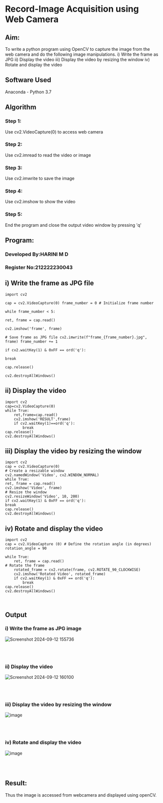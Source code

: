 # Record-Image Acquisition using Web Camera
## Aim:
 
To write a python program using OpenCV to capture the image from the web camera and do the following image manipulations.
i) Write the frame as JPG 
ii) Display the video 
iii) Display the video by resizing the window
iv) Rotate and display the video

## Software Used
Anaconda - Python 3.7
## Algorithm
### Step 1:
Use cv2.VideoCapture(0) to access web camera
<br>

### Step 2:
Use cv2.imread to read the video or image
<br>

### Step 3:
Use cv2.imwrite to save the image
<br>

### Step 4:
Use cv2.imshow to show the video
<br>

### Step 5:
End the program and close the output video window by pressing 'q'
<br>

## Program:

### Developed By:HARINI M D
### Register No:212222230043

## i) Write the frame as JPG file
```
import cv2

cap = cv2.VideoCapture(0) frame_number = 0 # Initialize frame number

while frame_number < 5:

ret, frame = cap.read()

cv2.imshow('frame', frame)

# Save frame as JPG file cv2.imwrite(f"frame_{frame_number}.jpg", frame) frame_number += 1

if cv2.waitKey(1) & 0xFF == ord('q'):

break

cap.release()

cv2.destroyAllWindows()         
```




## ii) Display the video
```
import cv2
cap=cv2.VideoCapture(0)
while True:
    ret,frame=cap.read()
    cv2.imshow('RESULT',frame)
    if cv2.waitKey(1)==ord('q'):
        break
cap.release()
cv2.destroyAllWindows()
```




## iii) Display the video by resizing the window
```
import cv2
cap = cv2.VideoCapture(0)
# Create a resizable window
cv2.namedWindow('Video', cv2.WINDOW_NORMAL)
while True:
ret, frame = cap.read()
cv2.imshow('Video', frame)
# Resize the window
cv2.resizeWindow('Video', 10, 200)
if cv2.waitKey(1) & 0xFF == ord('q'):
break
cap.release()
cv2.destroyAllWindows()
```



## iv) Rotate and display the video
```
import cv2
cap = cv2.VideoCapture (0) # Define the rotation angle (in degrees)
rotation_angle = 90

while True:
    ret, frame = cap.read()
# Rotate the frame
    rotated_frame = cv2.rotate(frame, cv2.ROTATE_90_CLOCKWISE)
    cv2.imshow('Rotated Video', rotated_frame)
    if cv2.waitKey(1) & 0xFF == ord('q'):
        break
cap.release()
cv2.destroyAllWindows()



```
## Output

### i) Write the frame as JPG image
![Screenshot 2024-09-12 155736](https://github.com/user-attachments/assets/3c68a817-855b-4cab-b4cb-0189ce7fe6c6)


</br>
</br>


### ii) Display the video
![Screenshot 2024-09-12 160100](https://github.com/user-attachments/assets/9fcd7a35-b9d0-4bb9-a2c7-a26d10e49950)

</br>
</br>


### iii) Display the video by resizing the window

![image](https://github.com/user-attachments/assets/eca6947e-eff8-4ca4-88d4-5c4b42a62b00)


</br>
</br>



### iv) Rotate and display the video
![image](https://github.com/user-attachments/assets/26f9a406-823c-47ed-a91b-af5c1f317e9c)



</br>
</br>





## Result:
Thus the image is accessed from webcamera and displayed using openCV.
